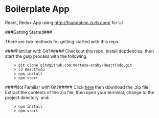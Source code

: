 # Boilerplate App

React, Redux App using http://foundation.zurb.com/ for UI

###Getting Started###

There are two methods for getting started with this repo.

####Familiar with Git?#####
Checkout this repo, install depdencies, then start the gulp process with the following:

```
	> git clone git@github.com:morteza-araby/ReactTodo.git
	> cd ReactTodo
	> npm install
	> npm start
```

####Not Familiar with Git?#####
Click [here](https://github.com/morteza-araby/ReactTodo/releases) then download the .zip file.  Extract the contents of the zip file, then open your terminal, change to the project directory, and:

```
	> npm install
	> npm start
```
